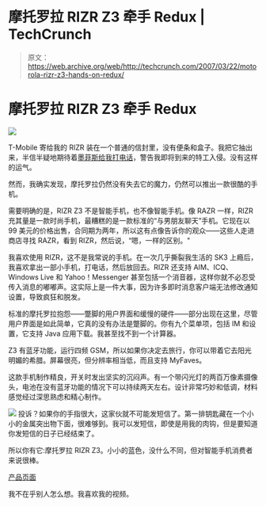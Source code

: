 # 摩托罗拉 RIZR Z3 牵手 Redux | TechCrunch

> 原文：<https://web.archive.org/web/http://techcrunch.com/2007/03/22/motorola-rizr-z3-hands-on-redux/>

# 摩托罗拉 RIZR Z3 牵手 Redux

![](img/b82ff6d0b321216fd7192788ae6b0df6.png)

T-Mobile 寄给我的 RIZR 装在一个普通的信封里，没有便条和盒子。我把它抽出来，半信半疑地期待着[墨菲斯给我打电话](https://web.archive.org/web/20230308205808/http://neuro.me.uk/bitsnbobs/matrixphone/)，警告我即将到来的特工入侵。没有这样的运气。

然而，我确实发现，摩托罗拉仍然没有失去它的魔力，仍然可以推出一款很酷的手机。

需要明确的是，RIZR Z3 不是智能手机，也不像智能手机。像 RAZR 一样，RIZR 充其量是一款时尚手机，最糟糕的是一款标准的“与男朋友聊天”手机。它现在以 99 美元的价格出售，合同期为两年，所以这有点像告诉你的观众——这些人走进商店寻找 RAZR，看到 RIZR，然后说，“嗯，一样的区别。"

我喜欢使用 RIZR，这不是我常说的手机。在一次几乎撕裂我生活的 SK3 上瘾后，我喜欢拿出一部小手机，打电话，然后放回去。RIZR 还支持 AIM、ICQ、Windows Live 和 Yahoo！Messenger 甚至包括一个消音器，这样你就不必忍受传入消息的嘟嘟声。这实际上是一件大事，因为许多即时消息客户端无法修改通知设置，导致疯狂和脱发。

标准的摩托罗拉抱怨——蹩脚的用户界面和缓慢的硬件——部分出现在这里，尽管用户界面是如此简单，它真的没有办法是蹩脚的。你有九个菜单项，包括 IM 和设置，它支持 Java 应用下载。我甚至找不到一个计算器。

Z3 有蓝牙功能，运行四频 GSM，所以如果你决定去旅行，你可以带着它去阳光明媚的希腊。屏幕很亮，但分辨率相当低，而且支持 MyFaves。

这款手机制作精良，开关时发出坚实的沉闷声。有一个带闪光灯的两百万像素摄像头，电池在没有蓝牙功能的情况下可以持续两天左右。设计非常巧妙和低调，材料感觉经过深思熟虑和精心制作。

![](img/a04c94ae0decb223d4b69e851bd642f5.png)
投诉？如果你的手指很大，这家伙就不可能发短信了。第一排钥匙藏在一个小小的金属突出物下面，很难够到。我可以发短信，即使是用我的肉钩，但是要知道你发短信的日子已经结束了。

所以你有它:摩托罗拉 RIZR Z3。小小的蓝色，没什么不同，但对智能手机消费者来说很棒。

[产品页面](https://web.archive.org/web/20230308205808/http://www.t-mobile.com/)

我不在乎别人怎么想。我喜欢我的视频。